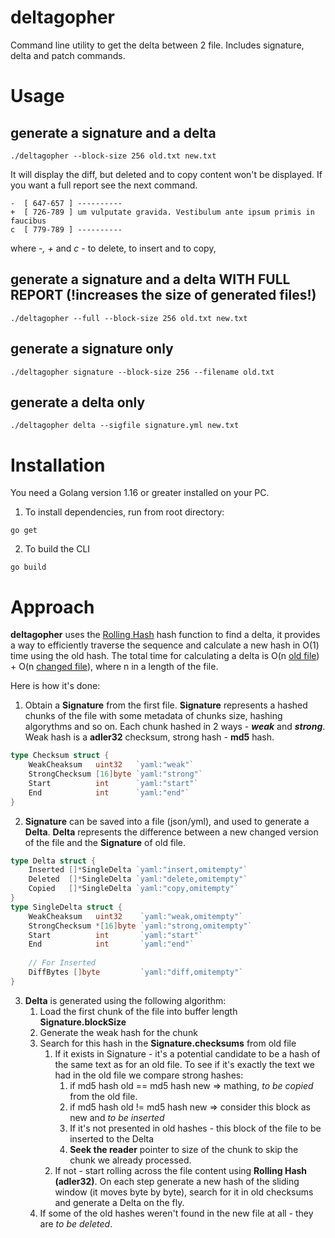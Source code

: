 # deltagopher

Command line utility to get the delta between 2 file.
Includes signature, delta and patch commands.


# Usage

## generate a signature and a delta
```shell
./deltagopher --block-size 256 old.txt new.txt
```
It will display the diff, but deleted and to copy content won't be displayed. If you 
want a full report see the next command.
```shell
-  [ 647-657 ] ----------
+  [ 726-789 ] um vulputate gravida. Vestibulum ante ipsum primis in faucibus 
c  [ 779-789 ] ----------
```
where _-, +_ and _c_ - to delete, to insert and to copy,

## generate a signature and a delta WITH FULL REPORT (!increases the size of generated files!)
```shell
./deltagopher --full --block-size 256 old.txt new.txt
```

## generate a signature only
```shell
./deltagopher signature --block-size 256 --filename old.txt

```

## generate a delta only
```shell
./deltagopher delta --sigfile signature.yml new.txt

```

# Installation

You need a Golang version 1.16 or greater installed on your PC.
1. To install dependencies, run from root directory:
```shell
go get
```

2. To build the CLI
```shell
go build
```

# Approach

**deltagopher** uses the [Rolling Hash](https://en.wikipedia.org/wiki/Rolling_hash) hash function to find a delta, it 
provides a way to efficiently traverse the sequence and calculate a new hash in O(1) time using the old hash. The total time
for calculating a delta is O(n <u>old file</u>) + O(n <u>changed file</u>), where n in a length of the file.

Here is how it's done:

1. Obtain a **Signature** from the first file. **Signature** represents a hashed chunks 
of the file with some metadata of chunks size, hashing algorythms and so on. Each chunk
hashed in 2 ways - _**weak**_ and _**strong**_. Weak hash is a **adler32** checksum, strong hash - **md5** hash.
```go
type Checksum struct {
	WeakCheaksum   uint32   `yaml:"weak"`
	StrongChecksum [16]byte `yaml:"strong"`
	Start          int      `yaml:"start"`
	End            int      `yaml:"end"`
}
```
2. **Signature** can be saved into a file (json/yml), and used to generate a **Delta**. **Delta** represents 
the difference between a new changed version of the file and the **Signature** of old file.
```go
type Delta struct {
    Inserted []*SingleDelta `yaml:"insert,omitempty"`
    Deleted  []*SingleDelta `yaml:"delete,omitempty"`
    Copied   []*SingleDelta `yaml:"copy,omitempty"`
}
type SingleDelta struct {
    WeakCheaksum   uint32    `yaml:"weak,omitempty"`
    StrongChecksum *[16]byte `yaml:"strong,omitempty"`
    Start          int       `yaml:"start"`
    End            int       `yaml:"end"`
    
    // For Inserted
    DiffBytes []byte         `yaml:"diff,omitempty"`
}
```
3. **Delta** is generated using the following algorithm: 
   1. Load the first chunk of the file into buffer length **Signature.blockSize**
   2. Generate the weak hash for the chunk
   3. Search for this hash in the **Signature.checksums** from old file
      1. If it exists in Signature - it's a potential candidate to be a hash of the same text as for an old file. 
      To see if it's exactly the text we had in the old file we compare strong hashes:
         1. if md5 hash old == md5 hash new => mathing, _to be copied_ from the old file.
         2. if md5 hash old != md5 hash new => consider this block as new and _to be inserted_
         3. If it's not presented in old hashes - this block of the file to be inserted to the Delta
         4. **Seek the reader** pointer to size of the chunk to skip the chunk we already processed.
      2. If not - start rolling across the file content using **Rolling Hash (adler32)**. On each step 
      generate a new hash of the sliding window (it moves byte by byte), search for it in old checksums and generate 
      a Delta on the fly.  
   4. If some of the old hashes weren't found in the new file at all - they are _to be deleted_.
